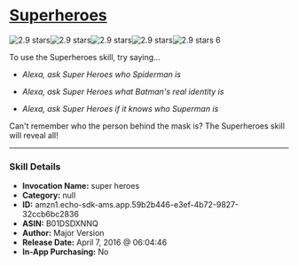 # [Superheroes](http://alexa.amazon.com/#skills/amzn1.echo-sdk-ams.app.59b2b446-e3ef-4b72-9827-32ccb6bc2836)
![2.9 stars](../../images/ic_star_black_18dp_1x.png)![2.9 stars](../../images/ic_star_black_18dp_1x.png)![2.9 stars](../../images/ic_star_half_black_18dp_1x.png)![2.9 stars](../../images/ic_star_border_black_18dp_1x.png)![2.9 stars](../../images/ic_star_border_black_18dp_1x.png) 6

To use the Superheroes skill, try saying...

* *Alexa, ask Super Heroes who Spiderman is*

* *Alexa, ask Super Heroes what Batman's real identity is*

* *Alexa, ask Super Heroes if it knows who Superman is*

Can't remember who the person behind the mask is? The Superheroes skill will reveal all!

***

### Skill Details

* **Invocation Name:** super heroes
* **Category:** null
* **ID:** amzn1.echo-sdk-ams.app.59b2b446-e3ef-4b72-9827-32ccb6bc2836
* **ASIN:** B01DSDXNNQ
* **Author:** Major Version
* **Release Date:** April 7, 2016 @ 06:04:46
* **In-App Purchasing:** No
